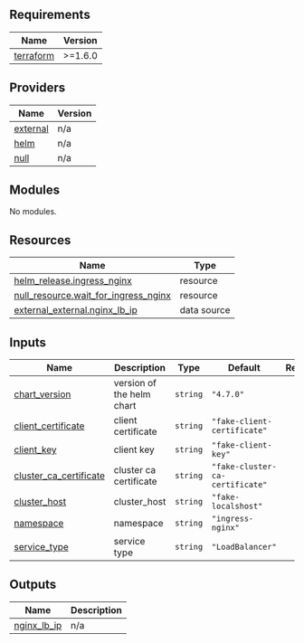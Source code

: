 ## Requirements

| Name | Version |
|------|---------|
| <a name="requirement_terraform"></a> [terraform](#requirement\_terraform) | >=1.6.0 |

## Providers

| Name | Version |
|------|---------|
| <a name="provider_external"></a> [external](#provider\_external) | n/a |
| <a name="provider_helm"></a> [helm](#provider\_helm) | n/a |
| <a name="provider_null"></a> [null](#provider\_null) | n/a |

## Modules

No modules.

## Resources

| Name | Type |
|------|------|
| [helm_release.ingress_nginx](https://registry.terraform.io/providers/hashicorp/helm/latest/docs/resources/release) | resource |
| [null_resource.wait_for_ingress_nginx](https://registry.terraform.io/providers/hashicorp/null/latest/docs/resources/resource) | resource |
| [external_external.nginx_lb_ip](https://registry.terraform.io/providers/hashicorp/external/latest/docs/data-sources/external) | data source |

## Inputs

| Name | Description | Type | Default | Required |
|------|-------------|------|---------|:--------:|
| <a name="input_chart_version"></a> [chart\_version](#input\_chart\_version) | version of the helm chart | `string` | `"4.7.0"` | no |
| <a name="input_client_certificate"></a> [client\_certificate](#input\_client\_certificate) | client certificate | `string` | `"fake-client-certificate"` | no |
| <a name="input_client_key"></a> [client\_key](#input\_client\_key) | client key | `string` | `"fake-client-key"` | no |
| <a name="input_cluster_ca_certificate"></a> [cluster\_ca\_certificate](#input\_cluster\_ca\_certificate) | cluster ca certificate | `string` | `"fake-cluster-ca-certificate"` | no |
| <a name="input_cluster_host"></a> [cluster\_host](#input\_cluster\_host) | cluster\_host | `string` | `"fake-localshost"` | no |
| <a name="input_namespace"></a> [namespace](#input\_namespace) | namespace | `string` | `"ingress-nginx"` | no |
| <a name="input_service_type"></a> [service\_type](#input\_service\_type) | service type | `string` | `"LoadBalancer"` | no |

## Outputs

| Name | Description |
|------|-------------|
| <a name="output_nginx_lb_ip"></a> [nginx\_lb\_ip](#output\_nginx\_lb\_ip) | n/a |
